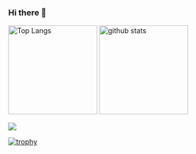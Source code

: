### Hi there 👋

<!--
**design000snowlof/design000snowlof** is a ✨ _special_ ✨ repository because its `README.md` (this file) appears on your GitHub profile.

Here are some ideas to get you started:

- 🔭 I’m currently working on ...
- 🌱 I’m currently learning ...
- 👯 I’m looking to collaborate on ...
- 🤔 I’m looking for help with ...
- 💬 Ask me about ...
- 📫 How to reach me: ...
- 😄 Pronouns: ...
- ⚡ Fun fact: ...
-->

<p align="left"> 
  <img alt="Top Langs" height="180px" src="https://github-readme-stats.vercel.app/api/top-langs/?username=design000snowlof&layout=compact&bg_color=DEG,9796F0,FBC7D4&title_color=ffffff&text_color=ffffff&hide_border=true&border_radius=10" />
  <img alt="github stats" height="180px" src="https://github-readme-stats.vercel.app/api?username=design000snowlof&bg_color=DEG,9796F0,FBC7D4&title_color=ffffff&text_color=ffffff&hide_border=true&border_radius=10&show_icons=true&icon_color=ffffff" />
</p>
<a href="https://github.com/anuraghazra/github-readme-stats">
  <img src="https://github-readme-stats.vercel.app/api?username=username=design000snowlof&layout=compact&bg_color=DEG,9796F0,FBC7D4&title_color=ffffff&text_color=ffffff&hide_border=true&border_radius=10" />
</a>

[![trophy](https://github-profile-trophy.vercel.app/?username=design000snowlof&theme=dracula&no-frame=true&column=7
)](https://github.com/ryo-ma/github-profile-trophy)

